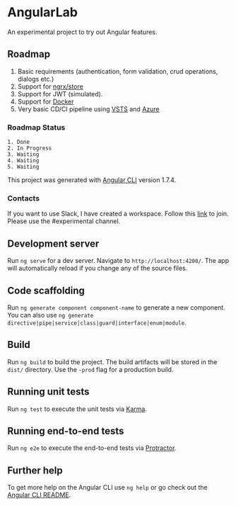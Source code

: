 # AngularLab

An experimental project to try out Angular features.

## Roadmap

1. Basic requirements (authentication, form validation, crud operations, dialogs etc.)
2. Support for [ngrx/store](https://github.com/ngrx/store)
3. Support for JWT (simulated).
4. Support for [Docker](https://www.docker.com/)
5. Very basic CD/CI pipeline using [VSTS](https://visualstudio.microsoft.com/it/team-services/) and [Azure](https://azure.microsoft.com/it-it/)

### Roadmap Status
    1. Done
    2. In Progress
    3. Waiting
    4. Waiting
    5. Waiting

This project was generated with [Angular CLI](https://github.com/angular/angular-cli) version 1.7.4.

### Contacts

If you want to use Slack, I have created a workspace. Follow this [link](https://join.slack.com/t/angularlaboratory/shared_invite/enQtMzkwODg0MDg0NDY2LWQwZTNjMWI2NDM2ZmI1MTQyNzYyMDA5YWFjMjAxZDczZWM5OWZhZDdiMTYzNDc0NzA1MTQzZGNkNjhiYTE0NzU) to join. Please use the #experimental channel.

## Development server

Run `ng serve` for a dev server. Navigate to `http://localhost:4200/`. The app will automatically reload if you change any of the source files.

## Code scaffolding

Run `ng generate component component-name` to generate a new component. You can also use `ng generate directive|pipe|service|class|guard|interface|enum|module`.

## Build

Run `ng build` to build the project. The build artifacts will be stored in the `dist/` directory. Use the `-prod` flag for a production build.

## Running unit tests

Run `ng test` to execute the unit tests via [Karma](https://karma-runner.github.io).

## Running end-to-end tests

Run `ng e2e` to execute the end-to-end tests via [Protractor](http://www.protractortest.org/).

## Further help

To get more help on the Angular CLI use `ng help` or go check out the [Angular CLI README](https://github.com/angular/angular-cli/blob/master/README.md).
